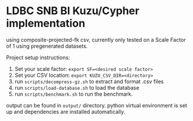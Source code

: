 # LDBC SNB BI Kuzu/Cypher implementation

using composite-projected-fk csv, currently only tested on a Scale Factor of 1 using pregenerated datasets.

Project setup instructions:
1. Set your scale factor: `export SF=<desired scale factor>`
2. Set your CSV location: `export KUZU_CSV_DIR=<directory>`
3. run `scripts/decompress-gz.sh` to extract and format .csv files
4. run `scripts/load-database.sh` to load the database
5. run `scripts/benchmark.sh` to run the benchmark.

output can be found in `output/` directory. 
python virtual environment is set up and dependencies are installed automatically.
